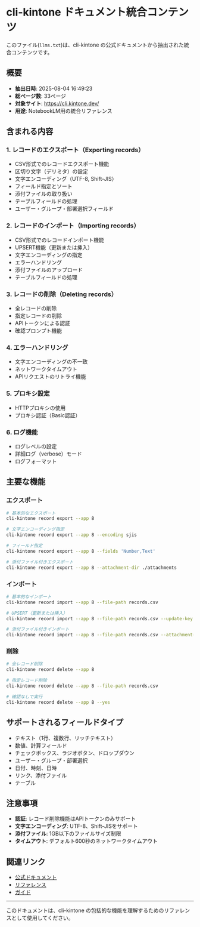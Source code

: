 # cli-kintone ドキュメント統合コンテンツ

このファイル(`llms.txt`)は、cli-kintone の公式ドキュメントから抽出された統合コンテンツです。

## 概要

- **抽出日時**: 2025-08-04 16:49:23
- **総ページ数**: 33ページ
- **対象サイト**: https://cli.kintone.dev/
- **用途**: NotebookLM用の統合リファレンス

## 含まれる内容

### 1. レコードのエクスポート（Exporting records）
- CSV形式でのレコードエクスポート機能
- 区切り文字（デリミタ）の設定
- 文字エンコーディング（UTF-8, Shift-JIS）
- フィールド指定とソート
- 添付ファイルの取り扱い
- テーブルフィールドの処理
- ユーザー・グループ・部署選択フィールド

### 2. レコードのインポート（Importing records）
- CSV形式でのレコードインポート機能
- UPSERT機能（更新または挿入）
- 文字エンコーディングの指定
- エラーハンドリング
- 添付ファイルのアップロード
- テーブルフィールドの処理

### 3. レコードの削除（Deleting records）
- 全レコードの削除
- 指定レコードの削除
- APIトークンによる認証
- 確認プロンプト機能

### 4. エラーハンドリング
- 文字エンコーディングの不一致
- ネットワークタイムアウト
- APIリクエストのリトライ機能

### 5. プロキシ設定
- HTTPプロキシの使用
- プロキシ認証（Basic認証）

### 6. ログ機能
- ログレベルの設定
- 詳細ログ（verbose）モード
- ログフォーマット

## 主要な機能

### エクスポート
```bash
# 基本的なエクスポート
cli-kintone record export --app 8

# 文字エンコーディング指定
cli-kintone record export --app 8 --encoding sjis

# フィールド指定
cli-kintone record export --app 8 --fields 'Number,Text'

# 添付ファイル付きエクスポート
cli-kintone record export --app 8 --attachment-dir ./attachments
```

### インポート
```bash
# 基本的なインポート
cli-kintone record import --app 8 --file-path records.csv

# UPSERT（更新または挿入）
cli-kintone record import --app 8 --file-path records.csv --update-key companyName

# 添付ファイル付きインポート
cli-kintone record import --app 8 --file-path records.csv --attachment-dir ./attachments
```

### 削除
```bash
# 全レコード削除
cli-kintone record delete --app 8

# 指定レコード削除
cli-kintone record delete --app 8 --file-path records.csv

# 確認なしで実行
cli-kintone record delete --app 8 --yes
```

## サポートされるフィールドタイプ

- テキスト（1行、複数行、リッチテキスト）
- 数値、計算フィールド
- チェックボックス、ラジオボタン、ドロップダウン
- ユーザー・グループ・部署選択
- 日付、時刻、日時
- リンク、添付ファイル
- テーブル

## 注意事項

- **認証**: レコード削除機能はAPIトークンのみサポート
- **文字エンコーディング**: UTF-8、Shift-JISをサポート
- **添付ファイル**: 1GB以下のファイルサイズ制限
- **タイムアウト**: デフォルト600秒のネットワークタイムアウト

## 関連リンク

- [公式ドキュメント](https://cli.kintone.dev/)
- [リファレンス](https://cli.kintone.dev/reference/)
- [ガイド](https://cli.kintone.dev/guide/)

---

このドキュメントは、cli-kintone の包括的な機能を理解するためのリファレンスとして使用してください。
